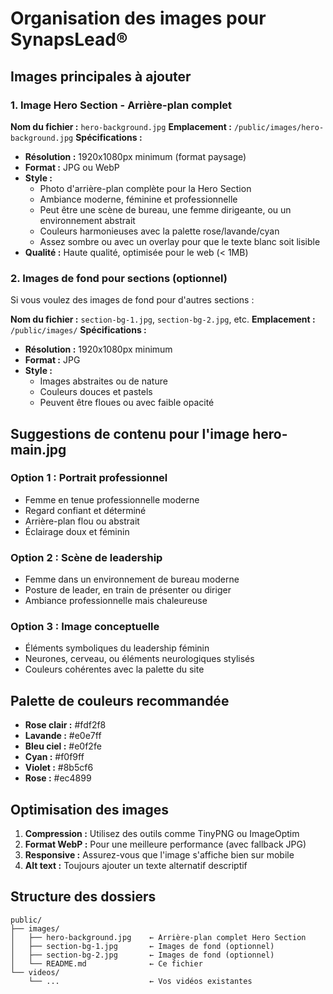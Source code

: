 # Organisation des images pour SynapsLead®

## Images principales à ajouter

### 1. Image Hero Section - Arrière-plan complet
**Nom du fichier :** `hero-background.jpg`
**Emplacement :** `/public/images/hero-background.jpg`
**Spécifications :**
- **Résolution :** 1920x1080px minimum (format paysage)
- **Format :** JPG ou WebP
- **Style :** 
  - Photo d'arrière-plan complète pour la Hero Section
  - Ambiance moderne, féminine et professionnelle
  - Peut être une scène de bureau, une femme dirigeante, ou un environnement abstrait
  - Couleurs harmonieuses avec la palette rose/lavande/cyan
  - Assez sombre ou avec un overlay pour que le texte blanc soit lisible
- **Qualité :** Haute qualité, optimisée pour le web (< 1MB)

### 2. Images de fond pour sections (optionnel)
Si vous voulez des images de fond pour d'autres sections :

**Nom du fichier :** `section-bg-1.jpg`, `section-bg-2.jpg`, etc.
**Emplacement :** `/public/images/`
**Spécifications :**
- **Résolution :** 1920x1080px minimum
- **Format :** JPG
- **Style :** 
  - Images abstraites ou de nature
  - Couleurs douces et pastels
  - Peuvent être floues ou avec faible opacité

## Suggestions de contenu pour l'image hero-main.jpg

### Option 1 : Portrait professionnel
- Femme en tenue professionnelle moderne
- Regard confiant et déterminé
- Arrière-plan flou ou abstrait
- Éclairage doux et féminin

### Option 2 : Scène de leadership
- Femme dans un environnement de bureau moderne
- Posture de leader, en train de présenter ou diriger
- Ambiance professionnelle mais chaleureuse

### Option 3 : Image conceptuelle
- Éléments symboliques du leadership féminin
- Neurones, cerveau, ou éléments neurologiques stylisés
- Couleurs cohérentes avec la palette du site

## Palette de couleurs recommandée
- **Rose clair :** #fdf2f8
- **Lavande :** #e0e7ff  
- **Bleu ciel :** #e0f2fe
- **Cyan :** #f0f9ff
- **Violet :** #8b5cf6
- **Rose :** #ec4899

## Optimisation des images
1. **Compression :** Utilisez des outils comme TinyPNG ou ImageOptim
2. **Format WebP :** Pour une meilleure performance (avec fallback JPG)
3. **Responsive :** Assurez-vous que l'image s'affiche bien sur mobile
4. **Alt text :** Toujours ajouter un texte alternatif descriptif

## Structure des dossiers
```
public/
├── images/
│   ├── hero-background.jpg    ← Arrière-plan complet Hero Section
│   ├── section-bg-1.jpg       ← Images de fond (optionnel)
│   ├── section-bg-2.jpg       ← Images de fond (optionnel)
│   └── README.md              ← Ce fichier
└── videos/
    └── ...                    ← Vos vidéos existantes
``` 
